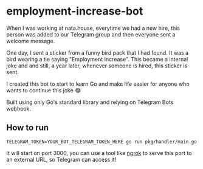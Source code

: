 # employment-increase-bot

When I was working at nata.house, everytime we had a new hire, this person was added to our Telegram group and then everyone sent a welcome message.

One day, I sent a sticker from a funny bird pack that I had found. It was a bird wearing a tie saying "Employment Increase". This became a internal joke and and still, a year later, whenever someone is hired, this sticker is sent.

I created this bot to start to learn Go and make life easier for anyone who wants to continue this joke 😂  

Built using only Go's standard library and relying on Telegram Bots webhook. 

## How to run
```
TELEGRAM_TOKEN=YOUR_BOT_TELEGRAM_TOKEN_HERE go run pkg/handler/main.go
```

It will start on port 3000, you can use a tool like [ngrok](https://ngrok.com/) to serve this port to an external URL, so Telegram can access it!
